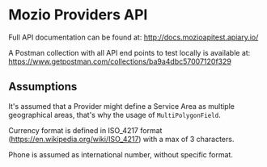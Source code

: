 # Mozio Providers API

Full API documentation can be found at: http://docs.mozioapitest.apiary.io/

A Postman collection with all API end points to test locally is available at: https://www.getpostman.com/collections/ba9a4dbc57007120f329

## Assumptions

It's assumed that a Provider might define a Service Area as multiple geographical areas, that's why the usage of `MultiPolygonField`.

Currency format is defined in ISO_4217 format (https://en.wikipedia.org/wiki/ISO_4217) with a max of 3 characters.

Phone is assumed as international number, without specific format.
